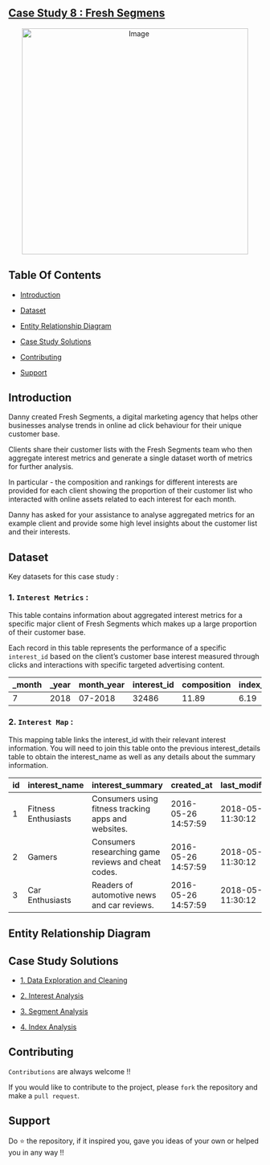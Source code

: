 ## [Case Study 8 : Fresh Segmens](https://8weeksqlchallenge.com/case-study-8/)
<p align="center">
<img src="https://8weeksqlchallenge.com/images/case-study-designs/8.png" alt="Image" width="450" height="450">



## Table Of Contents
  - [Introduction](#introduction)

  - [Dataset](#dataset)
  - [Entity Relationship Diagram](#entity-relationship-diagram)
  - [Case Study Solutions](#case-study-solutions)
  - [Contributing](#contributing)
  - [Support](#support)  

## Introduction
Danny created Fresh Segments, a digital marketing agency that helps other businesses analyse trends in online ad click behaviour for their unique customer base.

Clients share their customer lists with the Fresh Segments team who then aggregate interest metrics and generate a single dataset worth of metrics for further analysis.

In particular - the composition and rankings for different interests are provided for each client showing the proportion of their customer list who interacted with online assets related to each interest for each month.

Danny has asked for your assistance to analyse aggregated metrics for an example client and provide some high level insights about the customer list and their interests.



## Dataset
Key datasets for this case study : 

### 1. **`Interest Metrics`** : 

This table contains information about aggregated interest metrics for a specific major client of Fresh Segments which makes up a large proportion of their customer base.

Each record in this table represents the performance of a specific `interest_id` based on the client’s customer base interest measured through clicks and interactions with specific targeted advertising content.

_month |	_year |	month_year |	interest_id |	composition |	index_value |	ranking |	percentile_ranking |
|--|--|--|--|--|--|--|--|
7 |	2018 |	07-2018 |	32486 |	11.89 |	6.19 |	1 |	99.86 |




### 2. **`Interest Map`** : 

This mapping table links the interest_id with their relevant interest information. You will need to join this table onto the previous interest_details table to obtain the interest_name as well as any details about the summary information.

id |	interest_name |	interest_summary |	created_at |	last_modified |
|--|--|--|--|--|
1 |	Fitness Enthusiasts |	Consumers using fitness tracking apps and websites. |	2016-05-26 14:57:59 |	2018-05-23 11:30:12 |
2 |	Gamers |	Consumers researching game reviews and cheat codes. |	2016-05-26 14:57:59 |	2018-05-23 11:30:12 |
3 |	Car Enthusiasts |	Readers of automotive news and car reviews. |	2016-05-26 14:57:59 |	2018-05-23 11:30:12 |



## Entity Relationship Diagram





## Case Study Solutions
- [1. Data Exploration and Cleaning](1.%20Data-Exploration-&-Cleaning.md)

- [2. Interest Analysis](2.%20Interest-Analysis.md)

- [3. Segment Analysis](3.%20Segment-Analysis.md)

- [4. Index Analysis](4.%20Index-Analysis.md)




## Contributing
`Contributions` are always welcome !!

If you would like to contribute to the project, please `fork` the repository and make a `pull request`.


## Support

Do ⭐ the repository, if it inspired you, gave you ideas of your own or helped you in any way !!
